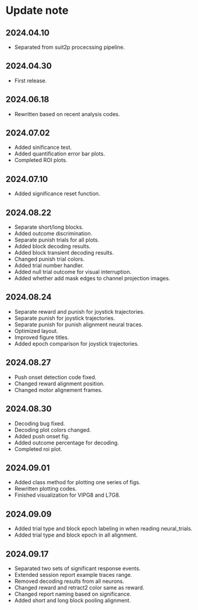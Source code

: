 
# Update note

## 2024.04.10
- Separated from suit2p procecssing pipeline.

## 2024.04.30
- First release.

## 2024.06.18
- Rewritten based on recent analysis codes.

## 2024.07.02
- Added sinificance test.
- Added quantification error bar plots.
- Completed ROI plots.

## 2024.07.10
- Added significance reset function.

## 2024.08.22
- Separate short/long blocks.
- Added outcome discrimination.
- Separate punish trials for all plots.
- Added block decoding results.
- Added block transient decoding results.
- Changed punish trial colors.
- Added trial number handler.
- Added null trial outcome for visual interruption.
- Added whether add mask edges to channel projection images.

## 2024.08.24
- Separate reward and punish for joystick trajectories.
- Separate punish for joystick trajectories.
- Separate punish for punish alignment neural traces.
- Optimized layout.
- Improved figure titles.
- Added epoch comparison for joystick trajectories.

## 2024.08.27
- Push onset detection code fixed.
- Changed reward alignment position.
- Changed motor alignement frames.

## 2024.08.30
- Decoding bug fixed.
- Decoding plot colors changed.
- Added push onset fig.
- Added outcome percentage for decoding.
- Completed roi plot.

## 2024.09.01
- Added class method for plotting one series of figs.
- Rewritten plotting codes.
- Finished visualization for VIPG8 and L7G8.

## 2024.09.09
- Added trial type and block epoch labeling in when reading neural_trials.
- Added trial type and block epoch in all alignment.

## 2024.09.17
- Separated two sets of significant response events.
- Extended session report example traces range.
- Removed decoding results from all neurons.
- Changed reward and retract2 color same as reward.
- Changed report naming based on significance.
- Added short and long block pooling alignment.